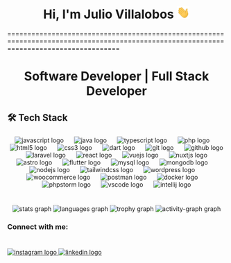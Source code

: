 <h1 align="center">Hi, I'm Julio Villalobos <img src="https://raw.githubusercontent.com/ABSphreak/ABSphreak/master/gifs/Hi.gif" width="30px"> </h1>
========================================================================================================================================


<h1 align="center">Software Developer | Full Stack Developer</h1>

###

<h2 align="left">🛠 Tech Stack</h2>

###

<div align="center">
  <img src="https://cdn.simpleicons.org/javascript/F7DF1E" height="50" alt="javascript logo"  />
  <img width="16" />
  <img src="https://cdn.jsdelivr.net/gh/devicons/devicon/icons/java/java-original.svg" height="50" alt="java logo"  />
  <img width="16" />
  <img src="https://cdn.jsdelivr.net/gh/devicons/devicon/icons/typescript/typescript-original.svg" height="50" alt="typescript logo"  />
  <img width="16" />
  <img src="https://cdn.jsdelivr.net/gh/devicons/devicon/icons/php/php-original.svg" height="50" alt="php logo"  />
  <img width="16" />
  <img src="https://cdn.jsdelivr.net/gh/devicons/devicon/icons/html5/html5-original.svg" height="50" alt="html5 logo"  />
  <img width="16" />
  <img src="https://cdn.jsdelivr.net/gh/devicons/devicon/icons/css3/css3-original.svg" height="50" alt="css3 logo"  />
  <img width="16" />
  <img src="https://cdn.simpleicons.org/dart/0175C2" height="50" alt="dart logo"  />
  <img width="16" />
  <img src="https://cdn.simpleicons.org/git/F05032" height="50" alt="git logo"  />
  <img width="16" />
  <img src="https://cdn.simpleicons.org/github/181717" height="50" alt="github logo"  />
  <img width="16" />
  <img src="https://cdn.simpleicons.org/laravel/FF2D20" height="50" alt="laravel logo"  />
  <img width="16" />
  <img src="https://cdn.simpleicons.org/react/61DAFB" height="50" alt="react logo"  />
  <img width="16" />
  <img src="https://skillicons.dev/icons?i=vue" height="50" alt="vuejs logo"  />
  <img width="16" />
  <img src="https://cdn.simpleicons.org/nuxt/00DC82" height="50" alt="nuxtjs logo"  />
  <img width="16" />
  <img src="https://cdn.simpleicons.org/astro/FF5D01" height="50" alt="astro logo"  />
  <img width="16" />
  <img src="https://cdn.jsdelivr.net/gh/devicons/devicon/icons/flutter/flutter-original.svg" height="50" alt="flutter logo"  />
  <img width="16" />
  <img src="https://cdn.simpleicons.org/mysql/4479A1" height="50" alt="mysql logo"  />
  <img width="16" />
  <img src="https://cdn.simpleicons.org/mongodb/47A248" height="50" alt="mongodb logo"  />
  <img width="16" />
  <img src="https://cdn.simpleicons.org/nodedotjs/339933" height="50" alt="nodejs logo"  />
  <img width="16" />
  <img src="https://cdn.simpleicons.org/tailwindcss/06B6D4" height="50" alt="tailwindcss logo"  />
  <img width="16" />
  <img src="https://cdn.simpleicons.org/wordpress/21759B" height="50" alt="wordpress logo"  />
  <img width="16" />
  <img src="https://cdn.simpleicons.org/woocommerce/96588A" height="50" alt="woocommerce logo"  />
  <img width="16" />
  <img src="https://cdn.simpleicons.org/postman/FF6C37" height="50" alt="postman logo"  />
  <img width="16" />
  <img src="https://cdn.simpleicons.org/docker/2496ED" height="50" alt="docker logo"  />
  <img width="16" />
  <img src="https://cdn.jsdelivr.net/gh/devicons/devicon/icons/phpstorm/phpstorm-original.svg" height="50" alt="phpstorm logo"  />
  <img width="16" />
  <img src="https://cdn.jsdelivr.net/gh/devicons/devicon/icons/vscode/vscode-original.svg" height="50" alt="vscode logo"  />
  <img width="16" />
  <img src="https://cdn.jsdelivr.net/gh/devicons/devicon/icons/intellij/intellij-original.svg" height="50" alt="intellij logo"  />
</div>

###

<br clear="both">

<div align="center">
  <img src="https://github-readme-stats.vercel.app/api?username=JulioVillalobos03&hide_title=false&hide_rank=false&show_icons=true&include_all_commits=true&count_private=true&disable_animations=false&theme=vue-dark&locale=en&hide_border=false&order=1" height="150" alt="stats graph"  />
  <img src="https://github-readme-stats.vercel.app/api/top-langs?username=JulioVillalobos03&locale=en&hide_title=false&layout=compact&card_width=320&langs_count=5&theme=vue-dark&hide_border=false&order=2" height="150" alt="languages graph"  />
  <img src="https://github-profile-trophy.vercel.app?username=JulioVillalobos03&theme=discord&column=-1&row=1&margin-w=8&margin-h=8&no-bg=false&no-frame=false&order=4" height="150" alt="trophy graph"  />
  <img src="https://github-readme-activity-graph.vercel.app/graph?username=JulioVillalobos03&radius=16&theme=vue&area=true&order=5" height="300" alt="activity-graph graph"  />
</div>

###

<h3 align="left">Connect with me:</h3>

###

<br clear="both">

<div align="left">
  <a href="https://www.instagram.com/julio._.villalobos?igsh=Znc2aTVyZDd6Y2h0" target="_blank">
    <img src="https://img.shields.io/static/v1?message=Instagram&logo=instagram&label=&color=E4405F&logoColor=white&labelColor=&style=for-the-badge" height="40" alt="instagram logo"  />
  </a>
  <a href="www.linkedin.com/in/julio-villalobos-335999268" target="_blank">
    <img src="https://img.shields.io/static/v1?message=LinkedIn&logo=linkedin&label=&color=0077B5&logoColor=white&labelColor=&style=for-the-badge" height="40" alt="linkedin logo"  />
  </a>
</div>

###
